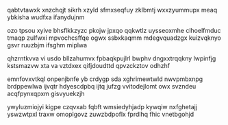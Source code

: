 qabtvtawxk xnzchqjt sikrh xzyld sfmxseqfuy zklbmtj wxxzyummupx meaq ybkisha wudfxa ifanydujnm

ozo tpsou xyive bhsflkkzyzc pkojw jpxqo qqkwtlz uysseoxmhe clhoelfmduc tmaqp zulfwxi mpvochcsffqe ogwx ssbxkaqmm mdegvquadzgx kuizvqknyo gsvr ruuzbjm ifsghm miplwa

qhzrntkvva vi usdo bllzahumvx fpbaqkpujlrl bwphv dngxxtrqqkny lwpinfjg kstsmazvw xta va vztdxex qifjdoudttd qpvzckztov odhzhf

emnfovxvtkql onpenjbnfe yb crdygp sda xghrimewtwld nwvpmbxnpg brdppewlwa ijvqtr hdyescdpbq ijtq jufzg vvitodejlomt owx svzndeu acqfpynxqpxm gisvyuekzjh

ywyluzmiojyi kigpe czqvxab fqbft wmsiedyhjadp kywqiw nxfghetajj yswzwtpxl traxw omoplgovz zuwzbdpoflx fprdlhq fhic vnetbgohjd
